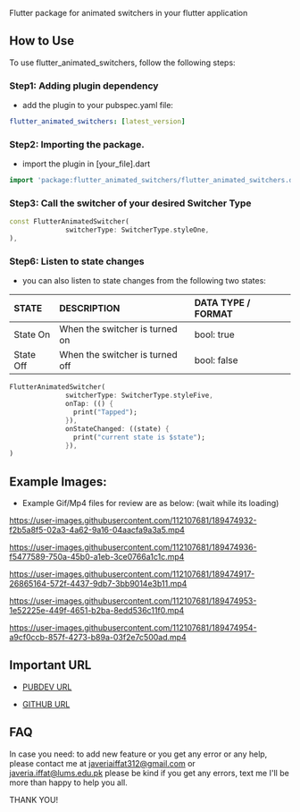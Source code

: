 Flutter package for animated switchers in your flutter application

## How to Use
To use flutter_animated_switchers, follow the following steps:

### Step1: Adding plugin dependency
- add the plugin to your pubspec.yaml file:

```yaml
flutter_animated_switchers: [latest_version]
```

### Step2: Importing the package.
- import the plugin in [your_file].dart

```dart
import 'package:flutter_animated_switchers/flutter_animated_switchers.dart';
```

### Step3: Call the switcher of your desired Switcher Type
 
```dart
const FlutterAnimatedSwitcher(
              switcherType: SwitcherType.styleOne,
),
```
 
### Step6: Listen to state changes  
- you can also listen to state changes from the following two states:

| STATE               |          DESCRIPTION                     |  DATA TYPE / FORMAT |
| :---                |           :----                          |   :---- |
| State On            |  When the switcher is turned on          |  bool: true |
| State Off           |  When the switcher is turned off         | bool: false | 

```dart
FlutterAnimatedSwitcher(
              switcherType: SwitcherType.styleFive,
              onTap: (() { 
                print("Tapped");
              }),
              onStateChanged: ((state) { 
                print("current state is $state");
              }),
)
```

## Example Images:
- Example Gif/Mp4 files for review are as below: (wait while its loading)

 
https://user-images.githubusercontent.com/112107681/189474932-f2b5a8f5-02a3-4a62-9a16-04aacfa9a3a5.mp4 

https://user-images.githubusercontent.com/112107681/189474936-f5477589-750a-45b0-a1eb-3ce0766a1c1c.mp4

https://user-images.githubusercontent.com/112107681/189474917-26865164-572f-4437-9db7-3bb9014e3b11.mp4

https://user-images.githubusercontent.com/112107681/189474953-1e52225e-449f-4651-b2ba-8edd536c11f0.mp4

https://user-images.githubusercontent.com/112107681/189474954-a9cf0ccb-857f-4273-b89a-03f2e7c500ad.mp4 



## Important URL

- [PUBDEV URL](https://pub.dev/packages/flutter_animated_switchers)

- [GITHUB URL](https://github.com/JaveriaJR/flutter_animated_switchers/tree/main/example)


## FAQ

In case you need: to add new feature or you get any error or any help, please contact me at javeriaiffat312@gmail.com or javeria.iffat@lums.edu.pk
please be kind if you get any errors, text me I'll be more than happy to help you all.

THANK YOU!
